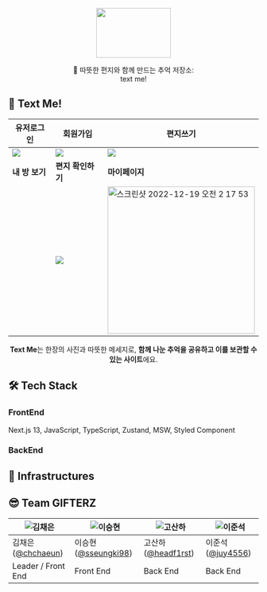 


<p align="center"><img src="https://velog.velcdn.com/images/sysh9498/post/6954dee8-bb2e-41b9-b269-05334bbf37c2/image.png" height="100px" width="150px"></p>


<center>💌 따뜻한 편지와 함께 만드는 추억 저장소:<br/></center>
<center>text me!</center>



## 💌 Text Me! 
<center>

| 유저로그인| 회원가입| 편지쓰기|
| -------------- | --------------- | --------------- |
|![](https://velog.velcdn.com/images/sysh9498/post/c27d6dec-deea-4530-bffd-006f28d1e0ed/image.jpg) | ![](https://velog.velcdn.com/images/sysh9498/post/ccbff0bc-8584-4f15-9d98-a1926a9c135b/image.jpg) | ![](https://velog.velcdn.com/images/sysh9498/post/93f67569-3a92-41da-acbd-22967a3d04ef/image.jpg) |
| **내 방 보기** | **편지 확인하기** | **마이페이지** |
|  | ![](https://user-images.githubusercontent.com/79951703/208311005-9d283821-05f2-4246-aa14-81b7b8ea391d.gif) | <img width="296" alt="스크린샷 2022-12-19 오전 2 17 53" src="https://user-images.githubusercontent.com/79951703/208311111-1d772cfa-3713-4ffb-b798-9e412875ade3.png"> |

**Text Me**는 한장의 사진과 따뜻한 메세지로, **함께 나눈 추억을 공유하고 이를 보관할 수 있는 사이트**에요.

</center>

## 🛠 Tech Stack
### FrontEnd
Next.js 13, JavaScript, TypeScript, Zustand, MSW, Styled Component

### BackEnd

## 🔌 Infrastructures

## 😎 Team GIFTERZ

| ![김채은](https://user-images.githubusercontent.com/85024598/161661535-974fd170-5cb4-45d6-b878-13f2588827b9.png) | ![이승현](https://avatars.githubusercontent.com/u/79951703?v=4) |  ![고산하](https://avatars.githubusercontent.com/u/55884834?v=4) | ![이준석](https://user-images.githubusercontent.com/85024598/162609064-7b2b117c-7102-4dea-9a4d-e80519d703e4.png)|
|--------------------------------------------------------------------------------------------------------------|--------------------------------------------------------------|--------------------------------------------------------------------------------------------------------|---|
| 김채은([@chchaeun](https://github.com/chchaeun))                                                                | 이승현([@sseungki98](https://github.com/sseungki98))            | 고산하([@headf1rst](https://github.com/headf1rst)) |이준석([@juy4556](https://github.com/juy4556))|
| Leader / Front End                                                                                           | Front End                                                    | Back End                                                                                               |Back End|





